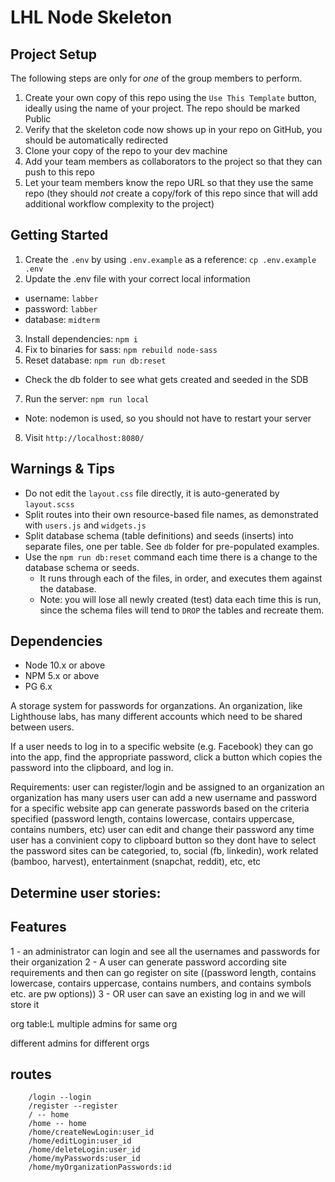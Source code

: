 LHL Node Skeleton
=========

## Project Setup

The following steps are only for _one_ of the group members to perform.

1. Create your own copy of this repo using the `Use This Template` button, ideally using the name of your project. The repo should be marked Public
2. Verify that the skeleton code now shows up in your repo on GitHub, you should be automatically redirected
3. Clone your copy of the repo to your dev machine
4. Add your team members as collaborators to the project so that they can push to this repo
5. Let your team members know the repo URL so that they use the same repo (they should _not_ create a copy/fork of this repo since that will add additional workflow complexity to the project)


## Getting Started

1. Create the `.env` by using `.env.example` as a reference: `cp .env.example .env`
2. Update the .env file with your correct local information 
  - username: `labber` 
  - password: `labber` 
  - database: `midterm`
3. Install dependencies: `npm i`
4. Fix to binaries for sass: `npm rebuild node-sass`
5. Reset database: `npm run db:reset`
  - Check the db folder to see what gets created and seeded in the SDB
7. Run the server: `npm run local`
  - Note: nodemon is used, so you should not have to restart your server
8. Visit `http://localhost:8080/`

## Warnings & Tips

- Do not edit the `layout.css` file directly, it is auto-generated by `layout.scss`
- Split routes into their own resource-based file names, as demonstrated with `users.js` and `widgets.js`
- Split database schema (table definitions) and seeds (inserts) into separate files, one per table. See `db` folder for pre-populated examples. 
- Use the `npm run db:reset` command each time there is a change to the database schema or seeds. 
  - It runs through each of the files, in order, and executes them against the database. 
  - Note: you will lose all newly created (test) data each time this is run, since the schema files will tend to `DROP` the tables and recreate them.

## Dependencies

- Node 10.x or above
- NPM 5.x or above
- PG 6.x



A storage system for passwords for organzations. An organization, like Lighthouse labs, has many different accounts which need to be shared between users. 

If a user needs to log in to a specific website (e.g. Facebook) they can go into the app, find the appropriate password, click a button which copies the password into the clipboard, and log in.

Requirements:
user can register/login and be assigned to an organization
an organization has many users
user can add a new username and password for a specific website
app can generate passwords based on the criteria specified (password length, contains lowercase, contairs uppercase, contains numbers, etc)
user can edit and change their password any time
user has a convinient copy to clipboard button so they dont have to select the password
sites can be categoried, to, social (fb, linkedin), work related (bamboo, harvest), entertainment (snapchat, reddit), etc, etc

## Determine user stories:

  ## Features

  1 - an administrator can login and see all the usernames and passwords for their organization
  2 - A user can generate password according site requirements and then can go register on site ((password length, contains lowercase, contairs uppercase, contains numbers, and contains symbols etc. are pw options))
  3 - OR user can save an existing log in and we will store it



org table:L
multiple admins for same org

different admins for different orgs

## routes

		/login --login 
		/register --register
		/ -- home
		/home -- home
		/home/createNewLogin:user_id 
		/home/editLogin:user_id
		/home/deleteLogin:user_id
		/home/myPasswords:user_id
		/home/myOrganizationPasswords:id
